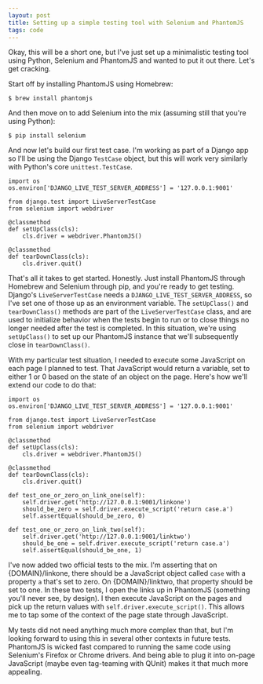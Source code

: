 ```yaml
---
layout: post
title: Setting up a simple testing tool with Selenium and PhantomJS
tags: code
---
```


Okay, this will be a short one, but I've just set up a minimalistic testing tool using Python, Selenium and PhantomJS and wanted to put it out there. Let's get cracking.

Start off by installing PhantomJS using Homebrew:

	$ brew install phantomjs

And then move on to add Selenium into the mix (assuming still that you're using Python):

	$ pip install selenium

And now let's build our first test case. I'm working as part of a Django app so I'll be using the Django `TestCase` object, but this will work very similarly with Python's core `unittest.TestCase`. 

	import os
	os.environ['DJANGO_LIVE_TEST_SERVER_ADDRESS'] = '127.0.0.1:9001'
	
	from django.test import LiveServerTestCase
	from selenium import webdriver

	@classmethod
	def setUpClass(cls):
		cls.driver = webdriver.PhantomJS()

	@classmethod
	def tearDownClass(cls):
		cls.driver.quit()

That's all it takes to get started. Honestly. Just install PhantomJS through Homebrew and Selenium through pip, and you're ready to get testing. Django's `LiveServerTestCase` needs a `DJANGO_LIVE_TEST_SERVER_ADDRESS`, so I've set one of those up as an environment variable. The `setUpClass()` and `tearDownClass()` methods are part of the `LiveServerTestCase` class, and are used to initialize behavior when the tests begin to run or to close things no longer needed after the test is completed. In this situation, we're using `setUpClass()` to set up our PhantomJS instance that we'll subsequently close in `tearDownClass()`.

With my particular test situation, I needed to execute some JavaScript on each page I planned to test. That JavaScript would return a variable, set to either 1 or 0 based on the state of an object on the page. Here's how we'll extend our code to do that:

	import os
	os.environ['DJANGO_LIVE_TEST_SERVER_ADDRESS'] = '127.0.0.1:9001'
	
	from django.test import LiveServerTestCase
	from selenium import webdriver

	@classmethod
	def setUpClass(cls):
		cls.driver = webdriver.PhantomJS()

	@classmethod
	def tearDownClass(cls):
		cls.driver.quit()

	def test_one_or_zero_on_link_one(self):
		self.driver.get('http://127.0.0.1:9001/linkone')
		should_be_zero = self.driver.execute_script('return case.a')
		self.assertEqual(should_be_zero, 0)

	def test_one_or_zero_on_link_two(self):
		self.driver.get('http://127.0.0.1:9001/linktwo')
		should_be_one = self.driver.execute_script('return case.a')
		self.assertEqual(should_be_one, 1)

I've now added two official tests to the mix. I'm asserting that on {DOMAIN}/linkone, there should be a JavaScript object called `case` with a property `a` that's set to zero. On {DOMAIN}/linktwo, that property should be set to one. In these two tests, I open the links up in PhantomJS (something you'll never see, by design). I then execute JavaScript on the pages and pick up the return values with `self.driver.execute_script()`. This allows me to tap some of the context of the page state through JavaScript.

My tests did not need anything much more complex than that, but I'm looking forward to using this in several other contexts in future tests. PhantomJS is wicked fast compared to running the same code using Selenium's Firefox or Chrome drivers. And being able to plug it into on-page JavaScript (maybe even tag-teaming with QUnit) makes it that much more appealing.